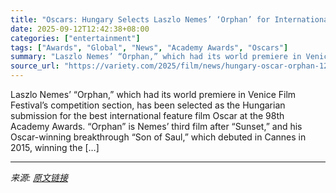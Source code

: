 ```yaml
---
title: "Oscars: Hungary Selects Laszlo Nemes’ ‘Orphan’ for International Feature Race (EXCLUSIVE)"
date: 2025-09-12T12:42:38+08:00
categories: ["entertainment"]
tags: ["Awards", "Global", "News", "Academy Awards", "Oscars"]
summary: "Laszlo Nemes’ “Orphan,” which had its world premiere in Venice Film Festival&#8217;s competition section, has been selected as the Hungarian submission for the best international feature film Oscar at"
source_url: "https://variety.com/2025/film/news/hungary-oscar-orphan-1236515903/"
---
```


Laszlo Nemes’ “Orphan,” which had its world premiere in Venice Film Festival&#8217;s competition section, has been selected as the Hungarian submission for the best international feature film Oscar at the 98th Academy Awards. “Orphan” is Nemes’ third film after “Sunset,” and his Oscar-winning breakthrough “Son of Saul,” which debuted in Cannes in 2015, winning the [&#8230;]

---

*来源: [原文链接](https://variety.com/2025/film/news/hungary-oscar-orphan-1236515903/)*
